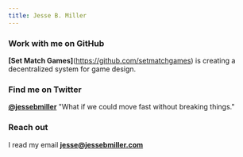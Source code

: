 ```yaml
---
title: Jesse B. Miller
---
```


### Work with me on GitHub

**[Set Match Games]**(https://github.com/setmatchgames) is
creating a decentralized system for game design.

### Find me on Twitter
**[@jessebmiller](https://twitter.com/jessebmiller)**
"What if we could move fast without breaking things."

### Reach out
I read my email **<jesse@jessebmiller.com>**



